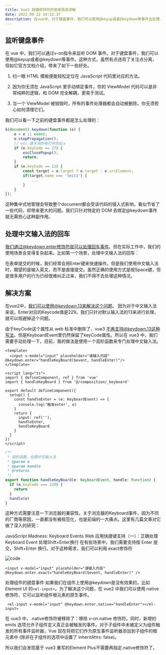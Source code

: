 ```yaml
---
title: Vue3 按键修饰符的使用场景讲解
date: 2022-09-22 14:32:37
description: 在vue中，对于键盘事件，我们可以使用@keyup或者@keydown等事件去处理...
---
```


## 监听键盘事件

在 vue 中，我们可以通过v-on指令来监听 DOM 事件。对于键盘事件，我们可以使用@keyup或者@keydown等事件。这种方式，虽然有点违背了关注点分离，但如它官方文档介绍，带来了如下一些好处。

1. 扫一眼 HTML 模板便能轻松定位在 JavaScript 代码里对应的方法。

2. 因为你无须在 JavaScript 里手动绑定事件，你的 ViewModel 代码可以是非常纯粹的逻辑，和 DOM 完全解耦，更易于测试。

3. 当一个 ViewModel 被销毁时，所有的事件处理器都会自动被删除。你无须担心如何清理它们。

我们可以看一下之前的键盘事件都是怎么处理的：

```js
$(document).keydown(function (e) {
    e = e || event;
    e.stopPropagation();
    // esc 键关闭所有打开的div
    if (e.keyCode == 27) {
        escClosePopup();
        return;
    }
    if (e.keyCode == 13) {
        const target = e.target ? e.target : e.srcElement;
        if(target.name === 'test1') {
            ...
        }
    }
});
```

这种集中式地管理会导致整个document都会受该代码的侵入式影响，看似节省了一些代码，却带来更大的问题。我们只针对特定的 DOM 去绑定@keydown事件就无需担心这种副作用。

## 处理中文输入法的回车

我们通过@keydown.enter修饰符就可以处理回车事件。但在实际工作中，我们的使用场景会变得复杂起来。比如第一个场景，处理中文输入法的回车：

在表单提交的时候，我们经常会用Enter键来快速操作。但是我们使用中文输入法时，期望的是输入英文，而不是直接提交。虽然正确的使用方式是按Space键，但是很多用户的行为已经很难纠正过来，我们不得不去处理这种情况。

## 解决方案

在vue2中，我们可以使用@keydown.13来解决这个问题。 因为对于中文输入法来说，Enter对应的Keycode值是229。我们只针对默认输入法的13来进行处理，就可以规避掉这个问题。

由于keyCode这个属性从 web 标准中删除了，vue3 不再支持@keydown.13这种写法，但是KeyboardEvent里仍然保留了keyCode属性。所以在 vue3 中，我们需要手动处理一下。目前，我的做法是使用一个高阶函数来专门处理中文输入法。

```vue
<template>
  <input v-model="input" placeholder="请输入内容" @keydown.enter="handleKeyBoard($event, handleEnter)"/>
</template>

<script lang="ts">
import { defineComponent, ref } from 'vue'
import { handleKeyBoard } from '@/composition/_keyboard'

export default defineComponent({
  setup() {
    const handleEnter = (e: KeyboardEvent) => {
      console.log('触发enter', e)
    }
    return {
      input: ref(''),
      handleEnter,
      handleKeyBoard
    }
  }
})
</script>
```

```js
/**
 * 高阶函数，处理中文输入法
 * @param e
 * @param handle
 * @returns
 */
export function handleKeyBoard(e: KeyboardEvent, handle: Function) {
  if (e.keyCode === 229) {
    return
  }
  handle(e)
}
```

这种方式需要注意一下浏览器的兼容性。关于浏览器的Keyboard事件，因为不同的厂商等原因，一直都没有被规范化，也是前端的一大痛点。这里有几篇文章对它做了深入的研究：

JavaScript Madness: Keyboard Events
Web 应用快捷键支持（一）：正确处理 Keyboard Event
处理Shift+Enter换行
在有些场景中，我们需要支持按 Enter 提交，Shift+Enter 换行。对于这种需求，我们可以利用.exact修饰符

![code](/vue-key/1.png)

```vue
<input v-model="input" placeholder="请输入内容" @keydown.enter.exact="handleKeyBoard($event, handleEnter)" />
```

处理组件的键盘事件
如果我们在组件上使用@keydown是没有效果的，比如Element UI 的`<el-input>`。为了解决这个问题，在 vue2 中我们可以使用.native修饰符，它可以监听组件根元素的原生事件。

```vue
 <el-input v-model="input" @keydown.enter.native="handleEnter"></el-input>
```

在 vue3 中，.native修饰符被移除了：移除 v-on.native 修饰符。同时，新增的 emits 选项允许子组件定义真正会被触发的事件。对于子组件中未被定义为组件触发的所有事件监听器，Vue 现在将把它们作为原生事件监听器添加到子组件的根元素中 (除非在子组件的选项中设置了 inheritAttrs: false)。

所以我们会发现基于 vue3 重写的Element Plus不需要再指定.native修饰符了。

